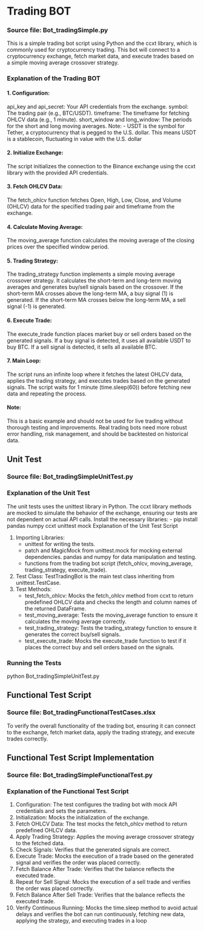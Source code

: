 # Trading BOT # 
### Source file: Bot_tradingSimple.py 
This is a simple trading bot script using Python and the ccxt library, which is commonly used for cryptocurrency trading. 
This bot will connect to a cryptocurrency exchange, fetch market data, and execute trades based on a simple moving average crossover strategy.
### Explanation of the Trading BOT
#### 1.	Configuration:
api_key and api_secret: Your API credentials from the exchange.
symbol: The trading pair (e.g., BTC/USDT). timeframe: The timeframe for fetching OHLCV data (e.g., 1 minute).
short_window and long_window: The periods for the short and long moving averages. Note: - USDT is the symbol for Tether, a cryptocurrency that is pegged to the U.S. dollar. This means USDT is a stablecoin, fluctuating in value with the U.S. dollar
#### 2.	Initialize Exchange:
The script initializes the connection to the Binance exchange using the ccxt library with the provided API credentials.
#### 3.	Fetch OHLCV Data:
The fetch_ohlcv function fetches Open, High, Low, Close, and Volume (OHLCV) data for the specified trading pair and timeframe from the exchange.
#### 4.	Calculate Moving Average:
The moving_average function calculates the moving average of the closing prices over the specified window period.
#### 5.	Trading Strategy:
  The trading_strategy function implements a simple moving average crossover strategy. It calculates the short-term and long-term moving averages and generates buy/sell signals based on the crossover. If the short-term MA crosses above the long-term MA, a buy signal (1) is generated.
If the short-term MA crosses below the long-term MA, a sell signal (-1) is generated.
#### 6.	Execute Trade:
The execute_trade function places market buy or sell orders based on the generated signals.
If a buy signal is detected, it uses all available USDT to buy BTC.
If a sell signal is detected, it sells all available BTC.
#### 7.	Main Loop:
  The script runs an infinite loop where it fetches the latest OHLCV data, applies the trading strategy, and executes trades based on the generated signals.
  The script waits for 1 minute (time.sleep(60)) before fetching new data and repeating the process.
#### Note:
This is a basic example and should not be used for live trading without thorough testing and improvements. Real trading bots need more robust error handling, risk management, and should be backtested on historical data.

## Unit Test  
### Source file: Bot_tradingSimpleUnitTest.py
### Explanation of the Unit Test
The unit tests uses the unittest library in Python. 
The ccxt library methods are mocked to simulate the behavior of the exchange, ensuring our tests are not dependent on actual API calls. 
Install the necessary libraries: - pip install pandas numpy ccxt unittest mock
Explanation of the Unit Test Script

1.	Importing Libraries:
    - unittest for writing the tests.
    - patch and MagicMock from unittest.mock for mocking external dependencies. pandas and numpy for data manipulation and testing.
    - functions from the trading bot script (fetch_ohlcv, moving_average, trading_strategy, execute_trade).
2.	Test Class:
TestTradingBot is the main test class inheriting from unittest.TestCase.
3.	Test Methods:
    - test_fetch_ohlcv: Mocks the fetch_ohlcv method from ccxt to return predefined OHLCV data and checks the length and column names of the returned DataFrame.
    - test_moving_average: Tests the moving_average function to ensure it calculates the moving average correctly.
    - test_trading_strategy: Tests the trading_strategy function to ensure it generates the correct buy/sell signals.
    - test_execute_trade: Mocks the execute_trade function to test if it places the correct buy and sell orders based on the signals.
### Running the Tests
python Bot_tradingSimpleUnitTest.py
## Functional Test Script
### Source file: Bot_tradingFunctionalTestCases.xlsx
To verify the overall functionality of the trading bot, ensuring it can connect to the exchange, fetch market data, apply the trading strategy, and execute trades correctly.
## Functional Test Script Implementation
### Source file: Bot_tradingSimpleFunctionalTest.py
### Explanation of the Functional Test Script
1.	Configuration:
The test configures the trading bot with mock API credentials and sets the parameters.
2.	Initialization:
Mocks the initialization of the exchange.
3.	Fetch OHLCV Data:
The test mocks the fetch_ohlcv method to return predefined OHLCV data.
4.	Apply Trading Strategy:
Applies the moving average crossover strategy to the fetched data.
5.	Check Signals:
Verifies that the generated signals are correct.
6.	Execute Trade:
Mocks the execution of a trade based on the generated signal and verifies the order was placed correctly.
7.	Fetch Balance After Trade:
Verifies that the balance reflects the executed trade.
8.	Repeat for Sell Signal:
Mocks the execution of a sell trade and verifies the order was placed correctly.
9.	Fetch Balance After Sell Trade:
Verifies that the balance reflects the executed trade.
10.	Verify Continuous Running:
Mocks the time.sleep method to avoid actual delays and verifies the bot can run continuously, fetching new data, applying the strategy, and executing trades in a loop

